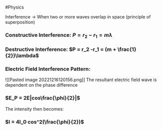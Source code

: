 #Physics 

Interference → When two or more waves overlap in space (principle of superposition)

### Constructive Interference: $P = r_2 - r_1 = m \lambda$

### Destructive Interference: $P = r_2 -r_1 = (m + \frac{1}{2})\lambda$

### Electric Field Interference Pattern:
![[Pasted image 20221216120156.png]]
The resultant electric field wave is dependent on the phase difference
### $E_P = 2E|cos\frac{\phi}{2}|$
The intensity then becomes:
### $I = 4I_0 cos^2(\frac{\phi}{2})$

